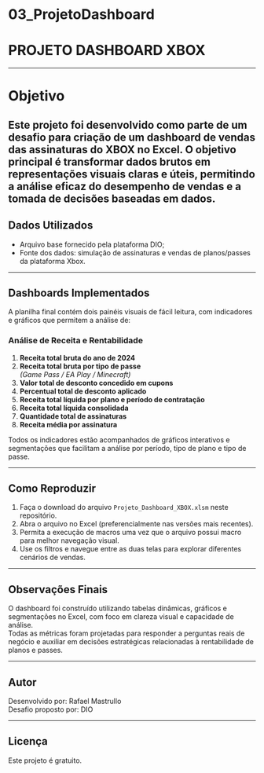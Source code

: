 # 03_ProjetoDashboard

# PROJETO DASHBOARD XBOX

---
# Objetivo

Este projeto foi desenvolvido como parte de um desafio para criação de um dashboard de vendas das assinaturas do XBOX no Excel. O objetivo principal é transformar dados brutos em representações visuais claras e úteis, permitindo a análise eficaz do desempenho de vendas e a tomada de decisões baseadas em dados.
---
## Dados Utilizados

- Arquivo base fornecido pela plataforma DIO; 
- Fonte dos dados: simulação de assinaturas e vendas de planos/passes da plataforma Xbox.

---
## Dashboards Implementados

A planilha final contém dois painéis visuais de fácil leitura, com indicadores e gráficos que permitem a análise de:

### Análise de Receita e Rentabilidade

1. **Receita total bruta do ano de 2024**
2. **Receita total bruta por tipo de passe**  
   *(Game Pass / EA Play / Minecraft)*
3. **Valor total de desconto concedido em cupons**
4. **Percentual total de desconto aplicado**
5. **Receita total líquida por plano e período de contratação**
6. **Receita total líquida consolidada**
7. **Quantidade total de assinaturas**
8. **Receita média por assinatura**

Todos os indicadores estão acompanhados de gráficos interativos e segmentações que facilitam a análise por período, tipo de plano e tipo de passe.

---
## Como Reproduzir

1. Faça o download do arquivo `Projeto_Dashboard_XBOX.xlsm` neste repositório.
2. Abra o arquivo no Excel (preferencialmente nas versões mais recentes).
3. Permita a execução de macros uma vez que o arquivo possui macro para melhor navegação visual.
4. Use os filtros e navegue entre as duas telas para explorar diferentes cenários de vendas.

---
## Observações Finais

O dashboard foi construído utilizando tabelas dinâmicas, gráficos e segmentações no Excel, com foco em clareza visual e capacidade de análise.  
Todas as métricas foram projetadas para responder a perguntas reais de negócio e auxiliar em decisões estratégicas relacionadas à rentabilidade de planos e passes.

---
## Autor

Desenvolvido por: Rafael Mastrullo  
Desafio proposto por: DIO  

---
## Licença

Este projeto é gratuito.
